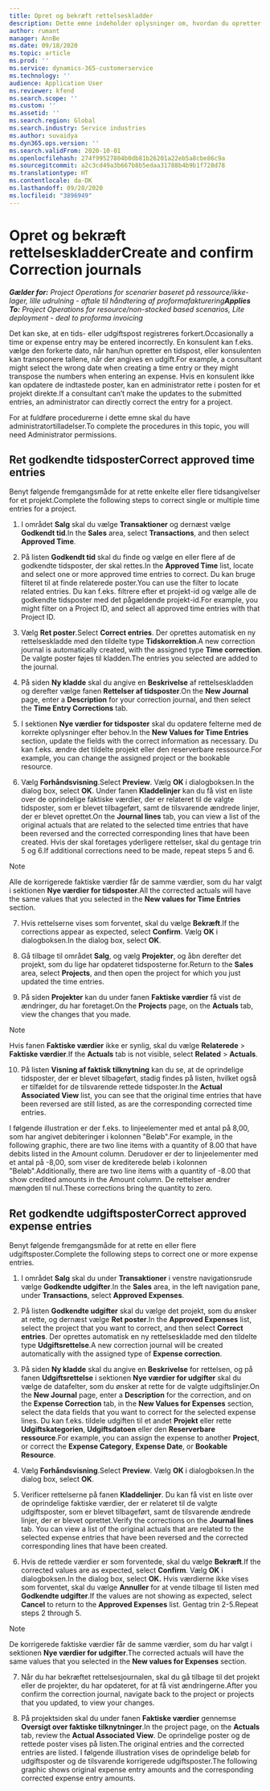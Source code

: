 ```yaml
---
title: Opret og bekræft rettelseskladder
description: Dette emne indeholder oplysninger om, hvordan du opretter og bekræfter en rettelseskladde.
author: rumant
manager: AnnBe
ms.date: 09/18/2020
ms.topic: article
ms.prod: ''
ms.service: dynamics-365-customerservice
ms.technology: ''
audience: Application User
ms.reviewer: kfend
ms.search.scope: ''
ms.custom: ''
ms.assetid: ''
ms.search.region: Global
ms.search.industry: Service industries
ms.author: suvaidya
ms.dyn365.ops.version: ''
ms.search.validFrom: 2020-10-01
ms.openlocfilehash: 274f99527804b0db81b26201a22eb5a8cbe86c9a
ms.sourcegitcommit: a2c3cd49a3b667b8b5edaa31788b4b9b1f728d78
ms.translationtype: HT
ms.contentlocale: da-DK
ms.lasthandoff: 09/28/2020
ms.locfileid: "3896949"
---
```

# <a name="create-and-confirm-correction-journals"></a><span data-ttu-id="1d92e-103">Opret og bekræft rettelseskladder</span><span class="sxs-lookup"><span data-stu-id="1d92e-103">Create and confirm Correction journals</span></span>

<span data-ttu-id="1d92e-104">_**Gælder for:** Project Operations for scenarier baseret på ressource/ikke-lager, lille udrulning - aftale til håndtering af proformafakturering_</span><span class="sxs-lookup"><span data-stu-id="1d92e-104">_**Applies To:** Project Operations for resource/non-stocked based scenarios, Lite deployment - deal to proforma invoicing_</span></span>

<span data-ttu-id="1d92e-105">Det kan ske, at en tids- eller udgiftspost registreres forkert.</span><span class="sxs-lookup"><span data-stu-id="1d92e-105">Occasionally a time or expense entry may be entered incorrectly.</span></span> <span data-ttu-id="1d92e-106">En konsulent kan f.eks. vælge den forkerte dato, når han/hun opretter en tidspost, eller konsulenten kan transponere tallene, når der angives en udgift.</span><span class="sxs-lookup"><span data-stu-id="1d92e-106">For example, a consultant might select the wrong date when creating a time entry or they might transpose the numbers when entering an expense.</span></span> <span data-ttu-id="1d92e-107">Hvis en konsulent ikke kan opdatere de indtastede poster, kan en administrator rette i posten for et projekt direkte.</span><span class="sxs-lookup"><span data-stu-id="1d92e-107">If a consultant can’t make the updates to the submitted entries, an administrator can directly correct the entry for a project.</span></span>

<span data-ttu-id="1d92e-108">For at fuldføre procedurerne i dette emne skal du have administratortilladelser.</span><span class="sxs-lookup"><span data-stu-id="1d92e-108">To complete the procedures in this topic, you will need Administrator permissions.</span></span>

## <a name="correct-approved-time-entries"></a><span data-ttu-id="1d92e-109">Ret godkendte tidsposter</span><span class="sxs-lookup"><span data-stu-id="1d92e-109">Correct approved time entries</span></span>     

<span data-ttu-id="1d92e-110">Benyt følgende fremgangsmåde for at rette enkelte eller flere tidsangivelser for et projekt.</span><span class="sxs-lookup"><span data-stu-id="1d92e-110">Complete the following steps to correct single or multiple time entries for a project.</span></span>

1. <span data-ttu-id="1d92e-111">I området **Salg** skal du vælge **Transaktioner** og dernæst vælge **Godkendt tid**.</span><span class="sxs-lookup"><span data-stu-id="1d92e-111">In the **Sales** area, select **Transactions**, and then select **Approved Time**.</span></span> 

2. <span data-ttu-id="1d92e-112">På listen **Godkendt tid** skal du finde og vælge en eller flere af de godkendte tidsposter, der skal rettes.</span><span class="sxs-lookup"><span data-stu-id="1d92e-112">In the **Approved Time** list, locate and select one or more approved time entries to correct.</span></span> <span data-ttu-id="1d92e-113">Du kan bruge filteret til at finde relaterede poster.</span><span class="sxs-lookup"><span data-stu-id="1d92e-113">You can use the filter to locate related entries.</span></span> <span data-ttu-id="1d92e-114">Du kan f.eks. filtrere efter et projekt-id og vælge alle de godkendte tidsposter med det pågældende projekt-id.</span><span class="sxs-lookup"><span data-stu-id="1d92e-114">For example, you might filter on a Project ID, and select all approved time entries with that Project ID.</span></span>

3. <span data-ttu-id="1d92e-115">Vælg **Ret poster**.</span><span class="sxs-lookup"><span data-stu-id="1d92e-115">Select **Correct entries**.</span></span> <span data-ttu-id="1d92e-116">Der oprettes automatisk en ny rettelseskladde med den tildelte type **Tidskorrektion**.</span><span class="sxs-lookup"><span data-stu-id="1d92e-116">A new correction journal is automatically created, with the assigned type **Time correction**.</span></span> <span data-ttu-id="1d92e-117">De valgte poster føjes til kladden.</span><span class="sxs-lookup"><span data-stu-id="1d92e-117">The entries you selected are added to the journal.</span></span> 

4. <span data-ttu-id="1d92e-118">På siden **Ny kladde** skal du angive en **Beskrivelse** af rettelseskladden og derefter vælge fanen **Rettelser af tidsposter**.</span><span class="sxs-lookup"><span data-stu-id="1d92e-118">On the **New Journal** page, enter a **Description** for your correction journal, and then select the **Time Entry Corrections** tab.</span></span>  

5. <span data-ttu-id="1d92e-119">I sektionen **Nye værdier for tidsposter** skal du opdatere felterne med de korrekte oplysninger efter behov.</span><span class="sxs-lookup"><span data-stu-id="1d92e-119">In the **New Values for Time Entries** section, update the fields with the correct information as necessary.</span></span> <span data-ttu-id="1d92e-120">Du kan f.eks. ændre det tildelte projekt eller den reserverbare ressource.</span><span class="sxs-lookup"><span data-stu-id="1d92e-120">For example, you can change the assigned project or the bookable resource.</span></span>

6. <span data-ttu-id="1d92e-121">Vælg **Forhåndsvisning**.</span><span class="sxs-lookup"><span data-stu-id="1d92e-121">Select **Preview**.</span></span> <span data-ttu-id="1d92e-122">Vælg **OK** i dialogboksen.</span><span class="sxs-lookup"><span data-stu-id="1d92e-122">In the dialog box, select **OK**.</span></span> <span data-ttu-id="1d92e-123">Under fanen **Kladdelinjer** kan du få vist en liste over de oprindelige faktiske værdier, der er relateret til de valgte tidsposter, som er blevet tilbageført, samt de tilsvarende ændrede linjer, der er blevet oprettet.</span><span class="sxs-lookup"><span data-stu-id="1d92e-123">On the **Journal lines** tab, you can view a list of the original actuals that are related to the selected time entries that have been reversed and the corrected corresponding lines that have been created.</span></span> <span data-ttu-id="1d92e-124">Hvis der skal foretages yderligere rettelser, skal du gentage trin 5 og 6.</span><span class="sxs-lookup"><span data-stu-id="1d92e-124">If additional corrections need to be made, repeat steps 5 and 6.</span></span> 

> [!NOTE]
> <span data-ttu-id="1d92e-125">Alle de korrigerede faktiske værdier får de samme værdier, som du har valgt i sektionen **Nye værdier for tidsposter**.</span><span class="sxs-lookup"><span data-stu-id="1d92e-125">All the corrected actuals will have the same values that you selected in the **New values for Time Entries** section.</span></span>

7. <span data-ttu-id="1d92e-126">Hvis rettelserne vises som forventet, skal du vælge **Bekræft**.</span><span class="sxs-lookup"><span data-stu-id="1d92e-126">If the corrections appear as expected, select **Confirm**.</span></span> <span data-ttu-id="1d92e-127">Vælg **OK** i dialogboksen.</span><span class="sxs-lookup"><span data-stu-id="1d92e-127">In the dialog box, select **OK**.</span></span>

8. <span data-ttu-id="1d92e-128">Gå tilbage til området **Salg**, og vælg **Projekter**, og åbn derefter det projekt, som du lige har opdateret tidsposterne for.</span><span class="sxs-lookup"><span data-stu-id="1d92e-128">Return to the **Sales** area, select **Projects**, and then open the project for which you just updated the time entries.</span></span> 

9. <span data-ttu-id="1d92e-129">På siden **Projekter** kan du under fanen **Faktiske værdier** få vist de ændringer, du har foretaget.</span><span class="sxs-lookup"><span data-stu-id="1d92e-129">On the **Projects** page, on the **Actuals** tab, view the changes that you made.</span></span> 

> [!NOTE]
> <span data-ttu-id="1d92e-130">Hvis fanen **Faktiske værdier** ikke er synlig, skal du vælge **Relaterede** > **Faktiske værdier**.</span><span class="sxs-lookup"><span data-stu-id="1d92e-130">If the **Actuals** tab is not visible, select **Related** > **Actuals**.</span></span>  

10. <span data-ttu-id="1d92e-131">På listen **Visning af faktisk tilknytning** kan du se, at de oprindelige tidsposter, der er blevet tilbageført, stadig findes på listen, hvilket også er tilfældet for de tilsvarende rettede tidsposter.</span><span class="sxs-lookup"><span data-stu-id="1d92e-131">In the **Actual Associated View** list, you can see that the original time entries that have been reversed are still listed, as are the corresponding corrected time entries.</span></span> 

<span data-ttu-id="1d92e-132">I følgende illustration er der f.eks. to linjeelementer med et antal på 8,00, som har angivet debiteringer i kolonnen "Beløb".</span><span class="sxs-lookup"><span data-stu-id="1d92e-132">For example, in the following graphic, there are two line items with a quantity of 8.00 that have debits listed in the Amount column.</span></span> <span data-ttu-id="1d92e-133">Derudover er der to linjeelementer med et antal på -8,00, som viser de krediterede beløb i kolonnen "Beløb".</span><span class="sxs-lookup"><span data-stu-id="1d92e-133">Additionally, there are two line items with a quantity of -8.00 that show credited amounts in the Amount column.</span></span> <span data-ttu-id="1d92e-134">De rettelser ændrer mængden til nul.</span><span class="sxs-lookup"><span data-stu-id="1d92e-134">These corrections bring the quantity to zero.</span></span>

 
## <a name="correct-approved-expense-entries"></a><span data-ttu-id="1d92e-135">Ret godkendte udgiftsposter</span><span class="sxs-lookup"><span data-stu-id="1d92e-135">Correct approved expense entries</span></span>

<span data-ttu-id="1d92e-136">Benyt følgende fremgangsmåde for at rette en eller flere udgiftsposter.</span><span class="sxs-lookup"><span data-stu-id="1d92e-136">Complete the following steps to correct one or more expense entries.</span></span> 

1. <span data-ttu-id="1d92e-137">I området **Salg** skal du under **Transaktioner** i venstre navigationsrude vælge **Godkendte udgifter**.</span><span class="sxs-lookup"><span data-stu-id="1d92e-137">In the **Sales** area, in the left navigation pane, under **Transactions**, select **Approved Expenses**.</span></span>

2. <span data-ttu-id="1d92e-138">På listen **Godkendte udgifter** skal du vælge det projekt, som du ønsker at rette, og dernæst vælge **Ret poster**.</span><span class="sxs-lookup"><span data-stu-id="1d92e-138">In the **Approved Expenses** list, select the project that you want to correct, and then select **Correct entries**.</span></span> <span data-ttu-id="1d92e-139">Der oprettes automatisk en ny rettelseskladde med den tildelte type **Udgiftsrettelse**.</span><span class="sxs-lookup"><span data-stu-id="1d92e-139">A new correction journal will be created automatically with the assigned type of **Expense correction**.</span></span> 

3. <span data-ttu-id="1d92e-140">På siden **Ny kladde** skal du angive en **Beskrivelse** for rettelsen, og på fanen **Udgiftsrettelse** i sektionen **Nye værdier for udgifter** skal du vælge de datafelter, som du ønsker at rette for de valgte udgiftslinjer.</span><span class="sxs-lookup"><span data-stu-id="1d92e-140">On the **New Journal** page, enter a **Description** for the correction, and on the **Expense Correction** tab, in the **New Values for Expenses** section, select the data fields that you want to correct for the selected expense lines.</span></span> <span data-ttu-id="1d92e-141">Du kan f.eks. tildele udgiften til et andet **Projekt** eller rette **Udgiftskategorien**, **Udgiftsdatoen** eller den **Reserverbare ressource**.</span><span class="sxs-lookup"><span data-stu-id="1d92e-141">For example, you can assign the expense to another **Project**, or correct the **Expense Category**, **Expense Date**, or **Bookable Resource**.</span></span>

4. <span data-ttu-id="1d92e-142">Vælg **Forhåndsvisning**.</span><span class="sxs-lookup"><span data-stu-id="1d92e-142">Select **Preview**.</span></span> <span data-ttu-id="1d92e-143">Vælg **OK** i dialogboksen.</span><span class="sxs-lookup"><span data-stu-id="1d92e-143">In the dialog box, select **OK**.</span></span> 

5. <span data-ttu-id="1d92e-144">Verificer rettelserne på fanen **Kladdelinjer**. Du kan få vist en liste over de oprindelige faktiske værdier, der er relateret til de valgte udgiftsposter, som er blevet tilbageført, samt de tilsvarende ændrede linjer, der er blevet oprettet.</span><span class="sxs-lookup"><span data-stu-id="1d92e-144">Verify the corrections on the **Journal lines** tab. You can view a list of the original actuals that are related to the selected expense entries that have been reversed and the corrected corresponding lines that have been created.</span></span>

6. <span data-ttu-id="1d92e-145">Hvis de rettede værdier er som forventede, skal du vælge **Bekræft**.</span><span class="sxs-lookup"><span data-stu-id="1d92e-145">If the corrected values are as expected, select **Confirm**.</span></span> <span data-ttu-id="1d92e-146">Vælg **OK** i dialogboksen.</span><span class="sxs-lookup"><span data-stu-id="1d92e-146">In the dialog box, select **OK.**</span></span> <span data-ttu-id="1d92e-147">Hvis værdierne ikke vises som forventet, skal du vælge **Annuller** for at vende tilbage til listen med **Godkendte udgifter**.</span><span class="sxs-lookup"><span data-stu-id="1d92e-147">If the values are not showing as expected, select **Cancel** to return to the **Approved Expenses** list.</span></span> <span data-ttu-id="1d92e-148">Gentag trin 2-5.</span><span class="sxs-lookup"><span data-stu-id="1d92e-148">Repeat steps 2 through 5.</span></span> 

> [!NOTE]
> <span data-ttu-id="1d92e-149">De korrigerede faktiske værdier får de samme værdier, som du har valgt i sektionen **Nye værdier for udgifter**.</span><span class="sxs-lookup"><span data-stu-id="1d92e-149">The corrected actuals will have the same values that you selected in the **New values for Expenses** section.</span></span>

7. <span data-ttu-id="1d92e-150">Når du har bekræftet rettelsesjournalen, skal du gå tilbage til det projekt eller de projekter, du har opdateret, for at få vist ændringerne.</span><span class="sxs-lookup"><span data-stu-id="1d92e-150">After you confirm the correction journal, navigate back to the project or projects that you updated, to view your changes.</span></span>  

8. <span data-ttu-id="1d92e-151">På projektsiden skal du under fanen **Faktiske værdier** gennemse **Oversigt over faktiske tilknytninger**.</span><span class="sxs-lookup"><span data-stu-id="1d92e-151">In the project page, on the **Actuals** tab, review the **Actual Associated View**.</span></span> <span data-ttu-id="1d92e-152">De oprindelige poster og de rettede poster vises på listen.</span><span class="sxs-lookup"><span data-stu-id="1d92e-152">The original entries and the corrected entries are listed.</span></span> <span data-ttu-id="1d92e-153">I følgende illustration vises de oprindelige beløb for udgiftsposter og de tilsvarende korrigerede udgiftsposter.</span><span class="sxs-lookup"><span data-stu-id="1d92e-153">The following graphic shows original expense entry amounts and the corresponding corrected expense entry amounts.</span></span> 


